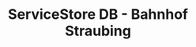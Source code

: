 ---
title: "ServiceStore DB - Bahnhof Straubing"
url: /straubing/servicestore-db-bahnhof-straubing/
shop: Kiosk
---
